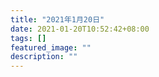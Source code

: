 ```yaml
---
title: "2021年1月20日"
date: 2021-01-20T10:52:42+08:00
tags: []
featured_image: ""
description: ""
---
```

